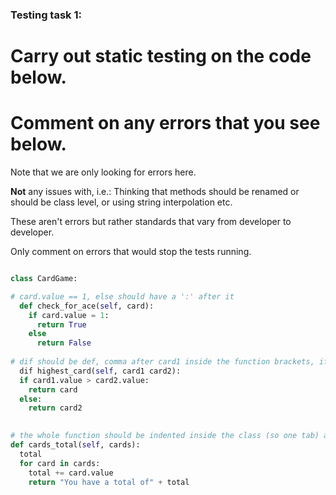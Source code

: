 ### Testing task 1:

# Carry out static testing on the code below.
# Comment on any errors that you see below.

Note that we are only looking for errors here.

**Not** any issues with, i.e.: 
Thinking that methods should be renamed or should be class level, or using string interpolation etc. 

These aren't errors but rather standards that vary from developer to developer. 

Only comment on errors that would stop the tests running.

```python

class CardGame:

# card.value == 1, else should have a ':' after it
  def check_for_ace(self, card):
    if card.value = 1:
      return True
    else
      return False
   
# dif should be def, comma after card1 inside the function brackets, if should be indented and first return should return card1
  dif highest_card(self, card1 card2):
  if card1.value > card2.value:
    return card
  else:
    return card2
  

# the whole function should be indented inside the class (so one tab) and total should be set to zero. The return statement needs to be in line with the for statement, otherwie it stops adding after the first card.value.
def cards_total(self, cards):
  total
  for card in cards:
    total += card.value
    return "You have a total of" + total
  
```
